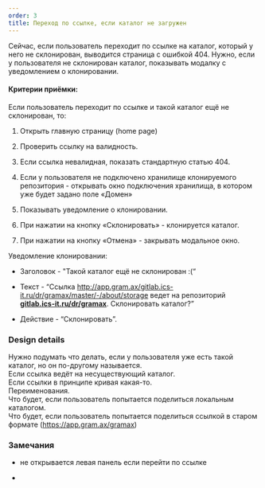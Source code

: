```yaml
---
order: 3
title: Переход по ссылке, если каталог не загружен
---
```


Сейчас, если пользователь переходит по ссылке на каталог, который у него не склонирован, выводится страница с ошибкой 404. Нужно, если у пользователя не склонирован каталог, показывать модалку с уведомлением о клонировании.

#### Критерии приёмки:

Если пользователь переходит по ссылке и такой каталог ещё не склонирован, то:

1. Открыть главную страницу (home page)

2. Проверить ссылку на валидность.

3. Если ссылка невалидная, показать стандартную статью 404.

4. Если у пользователя не подключено хранилище клонируемого репозитория - открывать окно подключения хранилища, в котором уже будет задано поле «Домен»

5. Показывать уведомление о клонировании.

6. При нажатии на кнопку «Склонировать» - клонируется каталог.

7. При нажатии на кнопку «Отмена» - закрывать модальное окно.

Уведомление клонировании:

-  Заголовок - "Такой каталог ещё не склонирован :(“

-  Текст - “Ссылка http://app.gram.ax/gitlab.ics-it.ru/dr/gramax/master/-/about/storage ведет на репозиторий [**gitlab.ics-it.ru/dr/gramax**](http://gitlab.ics-it.ru/dr/gramax). Склонировать каталог?”

-  Действие - “Склонировать”.



### Design details

Нужно подумать что делать, если у пользователя уже есть такой каталог, но он по-другому называется.\
Если ссылка ведёт на несуществующий каталог.\
Если ссылки в принципе кривая какая-то.\
Переименования.\
Что будет, если пользователь попытается поделиться локальным каталогом.\
Что будет, если пользователь попытается поделиться ссылкой в старом формате (https://app.gram.ax/gramax)



### Замечания

-  не открывается левая панель если перейти по ссылке

-